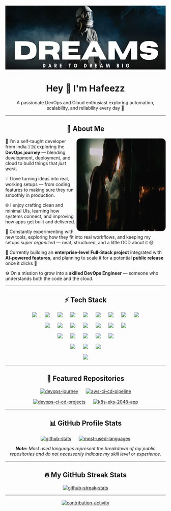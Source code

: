 <p align="center">
  <a href="https://github.com/hafeezzshs">
   <img width="1000" height="200" alt="banner" src="./images/Black-and-Dark-Space-Photo.png" />
  </a>
</p>

<h1 align="center">Hey 👋 I'm Hafeezz</h1>
<p align="center">
  A passionate DevOps and Cloud enthusiast exploring automation, scalability, and reliability every day 🚀
</p>

---

<h2 align="center">💫 About Me</h2>

<img style="width:280px; height:290px; border-radius:12px" align="right" src="./images/iron-man.gif">

<p align="left">
🌱 I’m a self-taught developer from India 🇮🇳 exploring the <strong>DevOps journey</strong> — blending development, deployment, and cloud to build things that <i>just work</i>.
  
💡 I love turning ideas into real, working setups — from coding features to making sure they run smoothly in production.

🌐 I enjoy crafting clean and minimal UIs, learning how systems connect, and improving how apps get built and delivered.

🧰 Constantly experimenting with new tools, exploring how they fit into real workflows, and keeping my setups <i>super organized</i> — neat, structured, and a little OCD about it 😅

🔭 Currently building an <strong>enterprise-level Full-Stack project</strong> integrated with <strong>AI-powered features</strong>, and planning to scale it for a potential <strong>public release</strong> once it clicks 🚀

⚙️ On a mission to grow into a <strong>skilled DevOps Engineer</strong> — someone who understands both the code and the cloud.
</p>

---

<h2 align="center">⚡ Tech Stack </h2>

<div align="center">

<!-- Row 1 (9 icons) -->
<p>
  <a target="_blank" href="https://www.linux.org/"><img hspace="10" src="https://go-skill-icons.vercel.app/api/icons?i=linux"/></a>
  <a target="_blank" href="https://www.gnu.org/software/bash/"><img hspace="10" src="https://go-skill-icons.vercel.app/api/icons?i=bash"/></a>
  <a target="_blank" href="https://git-scm.com/"><img hspace="10" src="https://go-skill-icons.vercel.app/api/icons?i=git"/></a>
  <a target="_blank" href="https://github.com/"><img hspace="10" src="https://go-skill-icons.vercel.app/api/icons?i=github"/></a>
  <a target="_blank" href="https://www.jenkins.io/"><img hspace="10" src="https://go-skill-icons.vercel.app/api/icons?i=jenkins"/></a>
  <a target="_blank" href="https://github.com/features/actions"><img hspace="10" src="https://go-skill-icons.vercel.app/api/icons?i=githubactions"/></a>
  <a target="_blank" href="https://www.ansible.com/"><img hspace="10" src="https://go-skill-icons.vercel.app/api/icons?i=ansible"/></a>
  <a target="_blank" href="https://www.docker.com/"><img hspace="10" src="https://go-skill-icons.vercel.app/api/icons?i=docker"/></a>
  <a target="_blank" href="https://kubernetes.io/"><img hspace="10" src="https://go-skill-icons.vercel.app/api/icons?i=kubernetes"/></a>
</p>

<!-- Row 2 (7 icons) -->
<p>
  <a target="_blank" href="https://aws.amazon.com/"><img hspace="10" src="https://go-skill-icons.vercel.app/api/icons?i=aws"/></a>
  <a target="_blank" href="https://www.terraform.io/"><img hspace="10" src="https://go-skill-icons.vercel.app/api/icons?i=terraform"/></a>
  <a target="_blank" href="https://www.python.org/"><img hspace="10" src="https://go-skill-icons.vercel.app/api/icons?i=python"/></a>
  <a target="_blank" href="https://flask.palletsprojects.com/"><img hspace="10" src="https://go-skill-icons.vercel.app/api/icons?i=flask"/></a>
  <a target="_blank" href="https://prometheus.io/"><img hspace="10" src="https://go-skill-icons.vercel.app/api/icons?i=prometheus"/></a>
  <a target="_blank" href="https://grafana.com/"><img hspace="10" src="https://go-skill-icons.vercel.app/api/icons?i=grafana"/></a>
  <a target="_blank" href="https://httpd.apache.org/"><img hspace="10" src="https://go-skill-icons.vercel.app/api/icons?i=apache"/></a>
</p>

<!-- Row 3 (5 icons) -->
<p>
  <a target="_blank" href="https://nginx.org/"><img hspace="10" src="https://go-skill-icons.vercel.app/api/icons?i=nginx"/></a>
  <a target="_blank" href="https://www.mysql.com/"><img hspace="10" src="https://go-skill-icons.vercel.app/api/icons?i=mysql"/></a>
  <a target="_blank" href="https://www.postgresql.org/"><img hspace="10" src="https://go-skill-icons.vercel.app/api/icons?i=postgresql"/></a>
  <a target="_blank" href="https://www.notion.com/"><img hspace="10" src="https://go-skill-icons.vercel.app/api/icons?i=notion"/></a>
  <a target="_blank" href="https://code.visualstudio.com/"><img hspace="10" src="https://go-skill-icons.vercel.app/api/icons?i=vscode"/></a>
</p>

<!-- Row 4 (3 icons) -->
<p>  
  <a target="_blank" href="https://developer.mozilla.org/en-US/docs/Web/HTML"><img hspace="10" src="https://go-skill-icons.vercel.app/api/icons?i=html"/></a>
  <a target="_blank" href="https://developer.mozilla.org/en-US/docs/Web/CSS"><img hspace="10" src="https://go-skill-icons.vercel.app/api/icons?i=css"/></a>
  <a target="_blank" href="https://developer.mozilla.org/en-US/docs/Web/JavaScript"><img hspace="10" src="https://go-skill-icons.vercel.app/api/icons?i=js"/></a>
</p>

<!-- Row 5 (1 icon) -->
<p>
  <a target="_blank" href="https://vercel.com/"><img hspace="10" src="https://go-skill-icons.vercel.app/api/icons?i=vercel"/></a>
</p>

</div>

---

<h2 align="center">📂 Featured Repositories</h2>

<div align="center">

<a href="https://github.com/hafeezzshs/devops-journey"><img align="center" width="355" hspace="10" src="https://github-readme-stats.vercel.app/api/pin/?username=hafeezzshs&repo=devops-journey&theme=react&bg_color=1F222E&title_color=F85D7F&hide_border=false&icon_color=F8D866&show_icons=true" alt="devops-journey"></a>
<a href="https://github.com/hafeezzshs/aws-ci-cd-pipeline"><img align="center" width="355" hspace="10" src="https://github-readme-stats.vercel.app/api/pin/?username=hafeezzshs&repo=aws-ci-cd-pipeline&theme=react&bg_color=1F222E&title_color=F85D7F&hide_border=false&icon_color=F8D866&show_icons=true" alt="aws-ci-cd-pipeline"></a>

</div>

<!-- <br> -->

<div align="center">

<a href="https://github.com/hafeezzshs/devops-ci-cd-projects"><img align="center" width="355" hspace="10" src="https://github-readme-stats.vercel.app/api/pin/?username=hafeezzshs&repo=devops-ci-cd-projects&theme=react&bg_color=1F222E&title_color=F85D7F&hide_border=false&icon_color=F8D866&show_icons=true" alt="devops-ci-cd-projects"></a>
<a href="https://github.com/hafeezzshs/k8s-eks-2048-app"><img align="center" width="355" hspace="10" src="https://github-readme-stats.vercel.app/api/pin/?username=hafeezzshs&repo=k8s-eks-2048-app&theme=react&bg_color=1F222E&title_color=F85D7F&hide_border=false&icon_color=F8D866&show_icons=true" alt="k8s-eks-2048-app"></a>

</div>

---

<h2 align="center">📊 GitHub Profile Stats</h2>

<div align="center">

<a href="https://github.com/hafeezzshs"><img align="center" height="192"  hspace="10" src="https://github-readme-stats.vercel.app/api?username=hafeezzshs&theme=react&bg_color=1F222E&title_color=F85D7F&hide_border=false&icon_color=F8D866&show_icons=true&hide=contribs&show=reviews,prs_merged,prs_merged_percentage&rank_icon=github&include_all_commits=true&custom_title=My%20GitHub%20Profile%20Stats" alt="github-stats"></a>
<a href="https://github.com/hafeezzshs"><img align="center" height="192" hspace="10" src="https://github-readme-stats.vercel.app/api/top-langs?username=hafeezzshs&theme=react&bg_color=1F222E&title_color=F85D7F&hide_border=false&layout=compact&langs_count=10" alt="most-used-languages"></a>

<i>**Note:** Most used languages represent the breakdown of my public repositories and do not necessarily indicate my skill level or experience.</i>

</div>

---

<h2 align="center">🔥 My GitHub Streak Stats</h2>

<div align="center">

<a href="https://github.com/hafeezzshs"><img align="center" height="192"  hspace="10" src="https://streak-stats.demolab.com/?user=hafeezzshs&theme=algolia&border_radius=10&date_format=j%20M%5B%20Y%5D&card_width=500&card_height=150&ring=F8E30E&sideLabels=FF5B5B&dates=F9F9F9&currStreakNum=26C6EB&fire=EB8506&sideNums=EBEBEB&disable_animations=false" alt="github-streak-stats"></a>

</div>

---

<!-- <h2 align="center">📈 My Contribution Activity (Last 31 Days)</h2> -->

<div align="center">
  <a href="https://github.com/hafeezzshs"><img align="center"  src="https://github-readme-activity-graph.vercel.app/graph?username=hafeezzshs&bg_color=000000&color=ffffff&line=00ff37&point=f9010e&area=true&hide_border=false&area_color=ffffff&custom_title=%F0%9F%93%88%20My%20Contribution%20Activity%20(Last%2031%20Days)" alt="contribution-activity"></a></div>